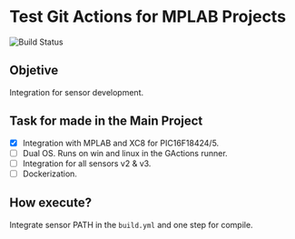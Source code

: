 # Test Git Actions for MPLAB Projects
![Build Status](https://github.com/Lucho-rar/test-mplab/actions/workflows/build.yml/badge.svg)

## Objetive
Integration for sensor development.

## Task for made in the Main Project
- [x] Integration with MPLAB and XC8 for PIC16F18424/5.
- [ ] Dual OS. Runs on win and linux in the GActions runner.
- [ ] Integration for all sensors v2 & v3. 
- [ ] Dockerization.

## How execute?
Integrate sensor PATH in the `build.yml` and one step for compile. 
